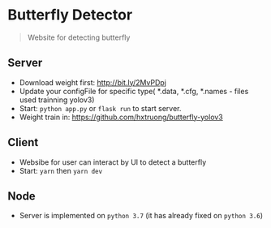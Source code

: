 # Butterfly Detector

> Website for detecting butterfly

## Server

- Download weight first: http://bit.ly/2MvPDpj
- Update your configFile for specific type( *.data, *.cfg, *.names - files used trainning yolov3)
- Start: `python app.py` or `flask run` to start server.
- Weight train in: https://github.com/hxtruong/butterfly-yolov3

## Client

- Websibe for user can interact by UI to detect a butterfly
- Start: `yarn` then `yarn dev`

## Node
- Server is implemented on `python 3.7` (it has already fixed on `python 3.6`)